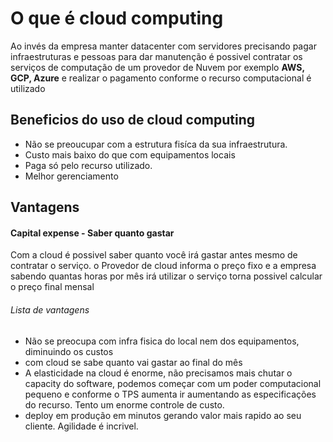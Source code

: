 # O que é cloud computing

Ao invés da empresa manter datacenter com servidores precisando pagar infraestruturas e pessoas para dar manutenção é possivel contratar os serviços de computação de um provedor de Nuvem por exemplo <b>AWS, GCP, Azure</b> e realizar o pagamento conforme o recurso computacional é utilizado

## Beneficios do uso de cloud computing

- Não se preoucupar com a estrutura fisíca da sua infraestrutura.
- Custo mais baixo do que com equipamentos locais
- Paga só pelo recurso utilizado.
- Melhor gerenciamento


## Vantagens

#### Capital expense - Saber quanto gastar
Com a cloud é possivel saber quanto você irá gastar antes mesmo de contratar o serviço. o Provedor de cloud informa o preço fixo e a empresa sabendo quantas horas por mês irá utilizar o serviço torna possivel calcular o preço final mensal

###### Lista de vantagens 

- Não se preocupa com infra fisica do local nem dos equipamentos, diminuindo os custos
- com cloud se sabe quanto vai gastar ao final do mês
- A elasticidade na cloud é enorme, não precisamos mais chutar o capacity do software, podemos começar com um poder computacional pequeno e conforme o TPS aumenta ir aumentando as especificações do recurso. Tento um enorme controle de custo.
- deploy em produção em minutos gerando valor mais rapido ao seu cliente. Agilidade é incrivel.

